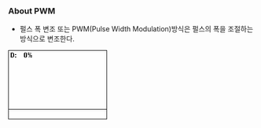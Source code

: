 ### About PWM
* 펄스 폭 변조 또는 PWM(Pulse Width Modulation)방식은 펄스의 폭을 조절하는 방식으로 변조한다.

<img src='PWM_duty_cycle_with_label.gif' />

